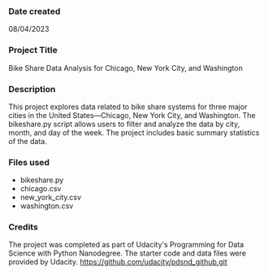 ### Date created
08/04/2023

### Project Title
Bike Share Data Analysis for Chicago, New York City, and Washington

### Description
This project explores data related to bike share systems for three major cities in the United States—Chicago, New York City, and Washington. The bikeshare.py script allows users to filter and analyze the data by city, month, and day of the week. The project includes basic summary statistics of the data.

### Files used
- bikeshare.py
- chicago.csv
- new_york_city.csv
- washington.csv


### Credits
The project was completed as part of Udacity's Programming for Data Science with Python Nanodegree. The starter code and data files were provided by Udacity.
https://github.com/udacity/pdsnd_github.git

